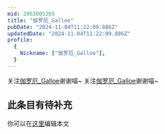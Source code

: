 ```yaml
---
mid: 2063005265
title: "伽罗厄_Galloe"
pubDate: "2024-11-04T11:22:09.886Z"
updatedDate: "2024-11-04T11:22:09.886Z"
profile:
  {
    Nickname: ["伽罗厄_Galloe"],
  }
---
```


关注[伽罗厄_Galloe](https://space.bilibili.com/2063005265)谢谢喵~ 关注[伽罗厄_Galloe](https://space.bilibili.com/2063005265)谢谢喵~

## 此条目有待补充
你可以在[这里](https://github.com/Yuhanawa/VTuber.ICU-Content/edit/master/v/伽罗厄_Galloe/index.md)编辑本文
